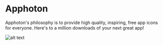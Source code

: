 # Apphoton
 	
Apphoton's philosophy is to provide high quality, inspiring, free app icons for everyone. Here's to a million downloads of your next great app!

![alt text](https://github.com/apphoton/app-icons/assets/apphoton_cover.png "Apphoton")

